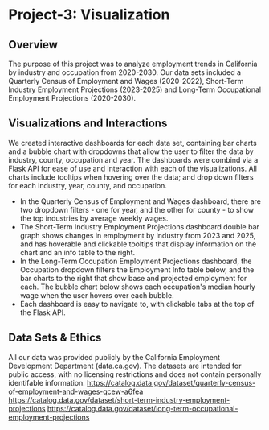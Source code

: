 # Project-3: Visualization

## Overview
The purpose of this project was to analyze employment trends in California by industry and occupation from 2020-2030. Our data sets included a Quarterly Census of Employment and Wages (2020-2022), Short-Term Industry Employment Projections (2023-2025) and Long-Term Occupational Employment Projections (2020-2030).

## Visualizations and Interactions
We created interactive dashboards for each data set, containing bar charts and a bubble chart with dropdowns that allow the user to filter the data by industry, county, occupation and year. The dashboards were combind via a Flask API for ease of use and interaction with each of the visualizations. All charts include tooltips when hovering over the data; and drop down filters for each industry, year, county, and occupation.

 - In the Quarterly Census of Employment and Wages dashboard, there are two dropdown filters - one for year, and the other for county - to show the top industries by average weekly wages.
 - The Short-Term Industry Employment Projections dashboard double bar graph shows changes in employment by industry from 2023 and 2025, and has hoverable and clickable tooltips that display information on the chart and an info table to the right.
 - In the Long-Term Occupation Employment Projections dashboard, the Occupation dropdown filters the Employment Info table below, and the bar charts to the right that show base and projected employment for each. The bubble chart below shows each occupation's median hourly wage when the user hovers over each bubble.
 - Each dashboard is easy to navigate to, with clickable tabs at the top of the Flask API.

## Data Sets & Ethics
All our data was provided publicly by the California Employment Development Department (data.ca.gov). The datasets are intended for public access, with no licensing restrictions and does not contain personally identifable information.
https://catalog.data.gov/dataset/quarterly-census-of-employment-and-wages-qcew-a6fea
https://catalog.data.gov/dataset/short-term-industry-employment-projections
https://catalog.data.gov/dataset/long-term-occupational-employment-projections
